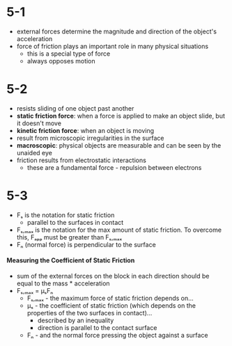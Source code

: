 # 5-1
- external forces determine the magnitude and direction of the object's acceleration
- force of friction plays an important role in many physical situations
	- this is a special type of force
	- always opposes motion

# 5-2
- resists sliding of one object past another
- **static friction force**: when a force is applied to make an object slide, but it doesn't move
- **kinetic friction force**: when an object is moving
- result from microscopic irregularities in the surface
- **macroscopic**: physical objects are measurable and can be seen by the unaided eye
- friction results from electrostatic interactions
	- these are a fundamental force - repulsion between electrons

# 5-3
- Fₛ is the notation for static friction
	- parallel to the surfaces in contact
- Fₛ,ₘₐₓ is the notation for the max amount of static friction. To overcome this, Fₐₚₚ must be greater than Fₛ,ₘₐₓ
- Fₙ (normal force) is perpendicular to the surface


#### Measuring the Coefficient of Static Friction
- sum of the external forces on the block in each direction should be equal to the mass * acceleration
-  Fₛ,ₘₐₓ = µₛFₙ
	- Fₛ,ₘₐₓ - the maximum force of static friction depends on...
	- µₛ - the coefficient of static friction (which depends on the properties of the two surfaces in contact)...
		- described by an inequality
		- direction is parallel to the contact surface
	- Fₙ - and the normal force pressing the object against a surface
